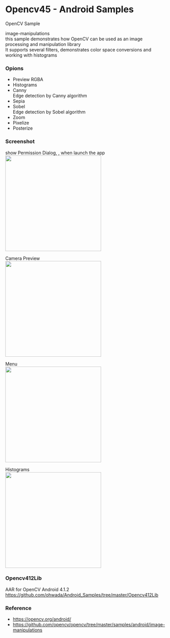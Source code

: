 Opencv45 - Android Samples
===============

OpenCV Sample <br/>

image-manipulations <br/>
this sample demonstrates how OpenCV can be used as an image processing and manipulation library <br/>
It supports several filters, demonstrates color space conversions and working with histograms <br/>

### Opions <br/>
- Preview RGBA
- Histograms
- Canny <br/>
Edge detection by Canny algorithm <br/>
- Sepia
- Sobel <br/>
Edge detection by Sobel algorithm <br/>
- Zoom
- Pixelize
- Posterize

### Screenshot <br/>
show Permission Dialog, , when launch the app <br/>
<image src="https://raw.githubusercontent.com/ohwada/Android_Samples/master/Opencv45/screenshot/Opencv45_camera_permission.png" width="300" /><br/>

Camera Preview <br/>
<image src="https://raw.githubusercontent.com/ohwada/Android_Samples/master/Opencv45/screenshot/Opencv45_preview.png" width="300" /><br/>

Menu <br/>
<image src="https://raw.githubusercontent.com/ohwada/Android_Samples/master/Opencv45/screenshot/Opencv45_menu.png" width="300" /><br/>

Histograms <br/>
<image src="https://raw.githubusercontent.com/ohwada/Android_Samples/master/Opencv45/screenshot/Opencv45_histgrams.png" width="300" /><br/>


### Opencv412Lib <br/>
AAR for OpenCV Android 4.1.2 <br/>
https://github.com/ohwada/Android_Samples/tree/master/Opencv412Lib <br/>

### Reference <br/>
- https://opencv.org/android/
- https://github.com/opencv/opencv/tree/master/samples/android/image-manipulations

